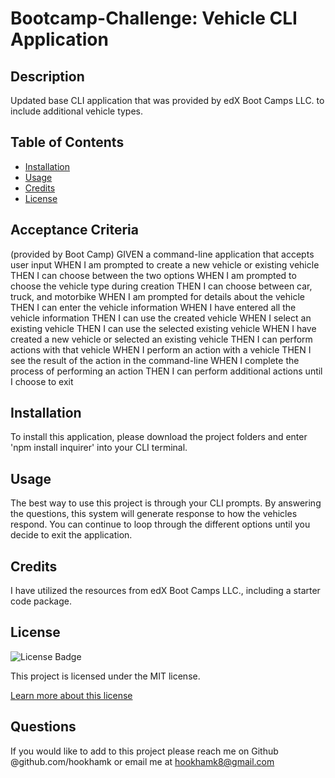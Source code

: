 # Bootcamp-Challenge: Vehicle CLI Application

## Description
Updated base CLI application that was provided by edX Boot Camps LLC. to include additional vehicle types.

## Table of Contents
- [Installation](#installation)
- [Usage](#usage)
- [Credits](#credits)
- [License](#license)


## Acceptance Criteria

(provided by Boot Camp)
GIVEN a command-line application that accepts user input
WHEN I am prompted to create a new vehicle or existing vehicle
THEN I can choose between the two options
WHEN I am prompted to choose the vehicle type during creation
THEN I can choose between car, truck, and motorbike
WHEN I am prompted for details about the vehicle
THEN I can enter the vehicle information
WHEN I have entered all the vehicle information
THEN I can use the created vehicle
WHEN I select an existing vehicle
THEN I can use the selected existing vehicle
WHEN I have created a new vehicle or selected an existing vehicle
THEN I can perform actions with that vehicle
WHEN I perform an action with a vehicle
THEN I see the result of the action in the command-line
WHEN I complete the process of performing an action
THEN I can perform additional actions until I choose to exit

## Installation
To install this application, please download the project folders and enter 'npm install inquirer' into your CLI terminal.

## Usage
The best way to use this project is through your CLI prompts. By answering the questions, this system will generate response to how the vehicles respond. You can continue to loop through the different options until you decide to exit the application.

## Credits
I have utilized the resources from edX Boot Camps LLC., including a starter code package.

## License
![License Badge](https://img.shields.io/badge/license-MIT-brightgreen)

This project is licensed under the MIT license.

[Learn more about this license](https://choosealicense.com/licenses/mit/)

## Questions
If you would like to add to this project please reach me on Github @github.com/hookhamk or email me at hookhamk8@gmail.com
